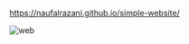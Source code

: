 https://naufalrazani.github.io/simple-website/



![web](https://github.com/Naufalrazani/simple-website/assets/172961385/2f01082f-eadc-47b1-93fd-d4f47c676ca3)
